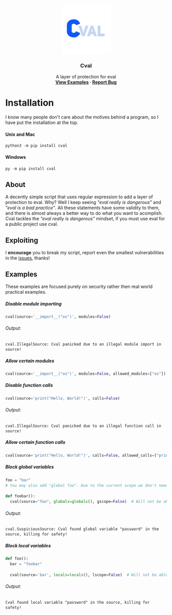 <!-- TOP OF README ANCHOR -->
<a name="top"></a>

<!-- PROJECT LOGO -->
<br />
<div align="center">
  <a href="https://github.com/ZackeryRSmith/cval/blob/main/cval.png">
    <img src="https://github.com/ZackeryRSmith/cval/blob/main/cval.png" alt="Cval logo" width="155" height="155">
  </a>

<h3 align="center">Cval</h3>

  <p align="center">
    A layer of protection for eval
    <br />
    <b>
      <a href="https://github.com/ZackeryRSmith/cval/#examples">View Examples</a>
      ·
      <a href="https://github.com/ZackeryRSmith/cval/issues">Report Bug</a>
    </b>
  </p>
</div>

# Installation
I know many people don't care about the motives behind a program, so I have put the installation at the top.

#### Unix and Mac
```shell
python3 -m pip install cval
```

#### Windows
```powershell
py -m pip install cval
```

## About
A decently simple script that uses regular expression to add a layer of protection to eval. Why? Well I keep seeing *"eval really is dangerous"* and *"eval is a bad practice"*. All these statements have some validity to them, and there is almost always a better way to do what you want to acomplish. Cval tackles the *"eval really is dangerous"* mindset, if you must use eval for a public project use cval.

## Exploiting
I **encourage** you to break my script, report even the smallest vulnerabilities in the [issues](https://github.com/ZackeryRSmith/cval/issues), thanks!

## Examples
These examples are focused purely on security rather then real world practical examples.

##### Disable module importing
```python
cval(source='__import__("os")', modules=False)
```

###### Output:
```text
cval.IllegalSource: Cval panicked due to an illegal module import in source!
```

##### Allow certain modules
```python
cval(source='__import__("os")', modules=False, allowed_modules=["os"])
```

##### Disable function calls
```python
cval(source='print("Hello, World!")', calls=False)
```

###### Output:
```text
cval.IllegalSource: Cval panicked due to an illegal function call in source!
```

##### Allow certain function calls
```python
cval(source='print("Hello, World!")', calls=False, allowed_calls=["print"])
```

##### Block global variables
```python
foo = "bar"
# You may also add "global foo". Due to the current scope we don't need to though

def foobar():
  cval(source="foo", globals=globals(), gscope=False)  # Will not be able to access "foo"
```

###### Output:
```text
cval.SuspiciousSource: Cval found global variable "password" in the source, killing for safety!
```

##### Block local variables
```python
def foo():
  bar = "foobar"
  
  cval(source='bar', locals=locals(), lscope=False)  # Will not be able to access "bar"
```

###### Output:
```text
Cval found local variable "password" in the source, killing for safety!
```
